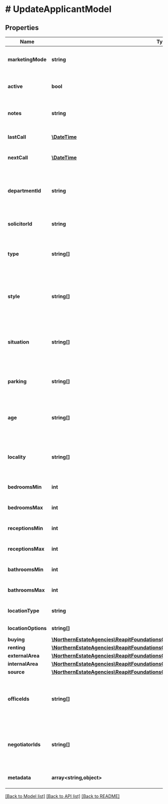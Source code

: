# # UpdateApplicantModel

## Properties

Name | Type | Description | Notes
------------ | ------------- | ------------- | -------------
**marketingMode** | **string** | Indicates whether the applicant is look to buy or rent a property (buying/renting) | [optional]
**active** | **bool** | A flag determining whether or not the applicant is actively looking for a property | [optional]
**notes** | **string** | A free text field describing any adhoc buying or renting requirements | [optional]
**lastCall** | [**\DateTime**](\DateTime.md) | The date when the applicant was last contacted | [optional]
**nextCall** | [**\DateTime**](\DateTime.md) | The date when the applicant is next due to be contacted | [optional]
**departmentId** | **string** | The unique identifier of the department that the applicant requirements are associated with. The applicant will only match to properties with the same value | [optional]
**solicitorId** | **string** | The unique identifier of the solicitor associated to the applicant | [optional]
**type** | **string[]** | The applicant&#39;s property type requirements (eg house, bungalow, land), as defined by the applicant&#39;s [department](https://foundations-documentation.reapit.cloud/platform-glossary#department) | [optional]
**style** | **string[]** | The applicant&#39;s property style requirements (eg detached, semiDetached), as defined by the applicant&#39;s [department](https://foundations-documentation.reapit.cloud/platform-glossary#department) | [optional]
**situation** | **string[]** | The applicant&#39;s requirements for other aspects of prospective properties - such as outside space - as defined by the applicant&#39;s [department](https://foundations-documentation.reapit.cloud/platform-glossary#department) | [optional]
**parking** | **string[]** | The applicant&#39;s parking requirements (eg garage), as defined by the applicant&#39;s [department](https://foundations-documentation.reapit.cloud/platform-glossary#department) | [optional]
**age** | **string[]** | The applicant&#39;s property age requirements (eg new, period), as defined by the applicant&#39;s [department](https://foundations-documentation.reapit.cloud/platform-glossary#department) | [optional]
**locality** | **string[]** | The applicant&#39;s general property location requirements (eg rural, townCity), as defined by the applicant&#39;s [department](https://foundations-documentation.reapit.cloud/platform-glossary#department) | [optional]
**bedroomsMin** | **int** | The minimum number of bedrooms the applicant requires | [optional]
**bedroomsMax** | **int** | The maximum number of bedrooms the applicant requires | [optional]
**receptionsMin** | **int** | The minimum number of reception rooms the applicant requires | [optional]
**receptionsMax** | **int** | The maximum number of reception rooms the applicant requires | [optional]
**bathroomsMin** | **int** | The minimum number of bathrooms the applicant requires | [optional]
**bathroomsMax** | **int** | The maximum number of bathrooms the applicant requires | [optional]
**locationType** | **string** | The applicant&#39;s location type (areas/addresses/none) | [optional]
**locationOptions** | **string[]** | The applicant&#39;s location options | [optional]
**buying** | [**\NorthernEstateAgencies\ReapitFoundationsClient\Model\InlineResponse200Buying**](InlineResponse200Buying.md) |  | [optional]
**renting** | [**\NorthernEstateAgencies\ReapitFoundationsClient\Model\ApplicantsIdRenting**](ApplicantsIdRenting.md) |  | [optional]
**externalArea** | [**\NorthernEstateAgencies\ReapitFoundationsClient\Model\InlineResponse200ExternalArea**](InlineResponse200ExternalArea.md) |  | [optional]
**internalArea** | [**\NorthernEstateAgencies\ReapitFoundationsClient\Model\InlineResponse200InternalArea**](InlineResponse200InternalArea.md) |  | [optional]
**source** | [**\NorthernEstateAgencies\ReapitFoundationsClient\Model\InlineResponse200Source**](InlineResponse200Source.md) |  | [optional]
**officeIds** | **string[]** | A collection of unique identifiers of offices attached to the applicant. The first item in the collection is considered the primary office | [optional]
**negotiatorIds** | **string[]** | A collection of unique identifiers of negotiators attached to the applicant. The first item in the collection is considered the primary negotiator | [optional]
**metadata** | **array<string,object>** | App specific metadata to set against the applicant | [optional]

[[Back to Model list]](../../README.md#models) [[Back to API list]](../../README.md#endpoints) [[Back to README]](../../README.md)
